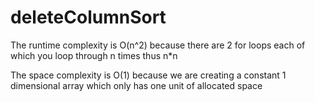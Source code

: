 # deleteColumnSort

The runtime complexity is O(n^2) because there are 2 for loops each of which you loop through n times thus n*n 

The space complexity is O(1) because we are creating a constant 1 dimensional array which only has one unit of allocated space
